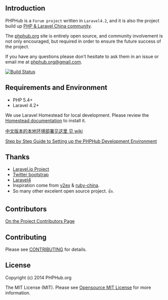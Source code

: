 
## Introduction

PHPHub is a `Forum project` written in `Laravel4.2`, and it is also the project build up [PHP & Laravel China community](http://www.phphub.org).

The [phphub.org](http://phphub.org) site is entirely open source, and community involvement is not only encouraged, but required in order to ensure the future success of the project.

If you have any questions please don't hesitate to ask them in an issue or email me at phphub.org@gmail.com.

[![Build Status](https://api.travis-ci.org/summerblue/phphub.svg?branch=master)](https://travis-ci.org/summerblue/phphub)

## Requirements and Environment

* PHP 5.4+
* Laravel 4.2+

We use Laravel Homestead for local development. Please review the [Homestead documentation](http://laravel.com/docs/homestead) to install it.

[ 中文版本的本地环境部署见这里 见 wiki](https://github.com/summerblue/phphub/wiki/PHPhub-%E5%BC%80%E5%8F%91%E7%8E%AF%E5%A2%83%E9%83%A8%E7%BD%B2)

[Step by Step Guide to Setting up the PHPHub Development Environment](https://github.com/summerblue/phphub/wiki/Step-by-Step-Guide-to-Setting-up-the-PHPHub-Development-Environment)

## Thanks 

* [Laravel.io Project](https://github.com/LaravelIO/laravel.io) 
* [Twitter bootstrap](http://getbootstrap.com/)
* [Laravel4](http://laravel.com/)
* Inspiration come from [v2ex](http://v2ex.com/) & [ruby-china](https://ruby-china.org/).
* So many other excelent open source project. :+1:.

## Contributors

[On the Project Contributors Page](https://github.com/summerblue/phphub/graphs/contributors)

## Contributing

Please see [CONTRIBUTING](CONTRIBUTING.md) for details.

## License

Copyright (c) 2014 PHPHub.org

The MIT License (MIT). Please see [Opensource MIT License](http://www.opensource.org/licenses/MIT) for more information.
